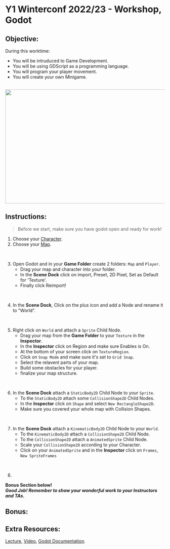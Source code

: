   # Y1 Winterconf 2022/23 - Workshop, Godot
  
  ## Objective:
  During this worktime: 
  - You will be intruduced to Game Development.
  - You will be using GDScript as a programming language.
  - You will program your player movement.
  - You will create your own Minigame.

<br>
<div align="center">
<img src="https://i.redd.it/4vepr95bye861.gif" width="640" height="360" />
</div>


## Instructions:
> Before we start, make sure you have godot open and ready for work!

1. Choose your [Character](https://drive.google.com/drive/folders/17heoqicF1QPqbZkdqBJTqS7rkZeMe7k_).
2. Choose your [Map](https://drive.google.com/drive/folders/1qKDc3ycTWMciUUyECka5DdPp5M8XxmWL).
<br>

3. Open Godot and in your **Game Folder** create 2 folders: `Map` and `Player`.
    - Drag your map and character into your folder.
    - In the **Scene Dock** click on import, Preset, 2D Pixel, Set as Default for 'Texture'.
    - Finally click Reimport!
<br>

4. In the **Scene Dock**, Click on the plus icon and add a Node and rename it to "World".  

<br>

5. Right click on `World` and attach a `Sprite` Child Node. 
    - Drag your map from the **Game Folder** to your `Texture` in the **Inspector**.
    - In the **Inspector** click on Region and make sure Enables is On.
    - At the bottom of your screen click on `TextureRegion`.
    - Click on `Snap Mode` and make sure it's set to `Grid Snap`.
    - Select the relavent parts of your map.
    - Build some obstacles for your player.
    - finalize your map structure.

<br>  

6. In the **Scene Dock** attach a `StaticBody2D` Child Node to your `Sprite`.
    - To the `StaticBody2D` attach some `CollisionShape2D` Child Nodes.
    - In the **Inspector** click on `Shape` and select `New RectangleShape2D`.
    - Make sure you covered your whole map with Collision Shapes.
  
<br> 

7. In the **Scene Dock** attach a `KinematicBody2D` Child Node to your `World`.
    - To the `KinematicBody2D` attach a `CollisionShape2D` Child Node.
    - To the `CollisionShape2D` attach a `AnimatedSprite` Child Node.
    - Scale your `CollisionShape2D` according to your Character.
    - Click on your `AnimatedSprite` and in the **Inspector** click on `Frames`, `New SpriteFrames`


<br> 

8.

**Bonus Section below!**
<br>
***Good Job! Remember to show your wonderful work to your Instructors and TAs.***

## Bonus:

## Extra Resources:
[Lecture](https://docs.google.com/presentation/d/1dV9A2t-hab9TFk4qK4kSlH3Dy74iri7XSTFc9AFVvkY/edit#slide=id.g1bf1654ac85_0_357),
[Video](https://www.youtube.com/playlist?list=PL9FzW-m48fn2jlBu_0DRh7PvAt-GULEmd),
[Godot Documentation](https://docs.godotengine.org/en/stable/index.html).






